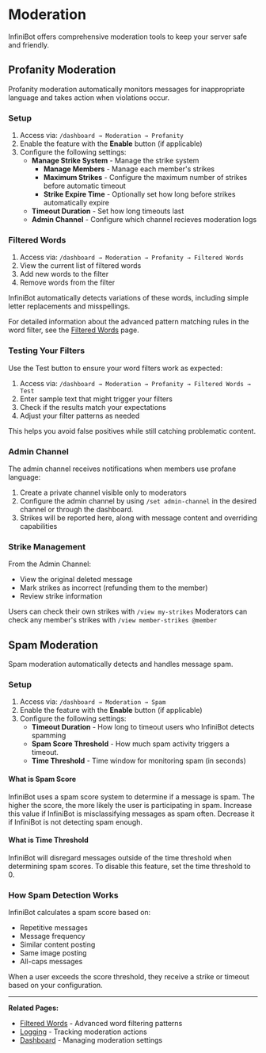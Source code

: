 # Moderation

InfiniBot offers comprehensive moderation tools to keep your server safe and friendly.

## Profanity Moderation

Profanity moderation automatically monitors messages for inappropriate language and takes action when violations occur.

### Setup

1. Access via: `/dashboard → Moderation → Profanity`
2. Enable the feature with the **Enable** button (if applicable)
3. Configure the following settings:
   - **Manage Strike System** - Manage the strike system
      + **Manage Members** - Manage each member's strikes
      + **Maximum Strikes** - Configure the maximum number of strikes before automatic timeout
      + **Strike Expire Time** - Optionally set how long before strikes automatically expire
   - **Timeout Duration** - Set how long timeouts last
   - **Admin Channel** - Configure which channel recieves moderation logs

### Filtered Words

1. Access via: `/dashboard → Moderation → Profanity → Filtered Words`
2. View the current list of filtered words
3. Add new words to the filter
4. Remove words from the filter

InfiniBot automatically detects variations of these words, including simple letter replacements and misspellings.

For detailed information about the advanced pattern matching rules in the word filter, see the [Filtered Words](Filtered-Words.md) page.

### Testing Your Filters

Use the Test button to ensure your word filters work as expected:

1. Access via: `/dashboard → Moderation → Profanity → Filtered Words → Test`
2. Enter sample text that might trigger your filters
3. Check if the results match your expectations
4. Adjust your filter patterns as needed

This helps you avoid false positives while still catching problematic content.

### Admin Channel

The admin channel receives notifications when members use profane language:

1. Create a private channel visible only to moderators
2. Configure the admin channel by using `/set admin-channel` in the desired channel or through the dashboard.
3. Strikes will be reported here, along with message content and overriding capabilities

### Strike Management

From the Admin Channel:
- View the original deleted message
- Mark strikes as incorrect (refunding them to the member)
- Review strike information

Users can check their own strikes with `/view my-strikes`
Moderators can check any member's strikes with `/view member-strikes @member`

## Spam Moderation

Spam moderation automatically detects and handles message spam.

### Setup

1. Access via: `/dashboard → Moderation → Spam`
2. Enable the feature with the **Enable** button (if applicable)
3. Configure the following settings:
   - **Timeout Duration** - How long to timeout users who InfiniBot detects spamming
   - **Spam Score Threshold** - How much spam activity triggers a timeout. 
   - **Time Threshold** - Time window for monitoring spam (in seconds)

#### What is Spam Score
InfiniBot uses a spam score system to determine if a message is spam. The higher the score, the more likely the user is participating in spam.
Increase this value if InfiniBot is misclassifying messages as spam often. Decrease it if InfiniBot is not detecting spam enough.

#### What is Time Threshold
InfiniBot will disregard messages outside of the time threshold when determining spam scores. To disable this feature, set the time threshold to 0.

### How Spam Detection Works

InfiniBot calculates a spam score based on:
- Repetitive messages
- Message frequency
- Similar content posting
- Same image posting
- All-caps messages

When a user exceeds the score threshold, they receive a strike or timeout based on your configuration.

---

**Related Pages:**
- [Filtered Words](Filtered-Words.md) - Advanced word filtering patterns
- [Logging](Logging.md) - Tracking moderation actions
- [Dashboard](Dashboard.md) - Managing moderation settings
